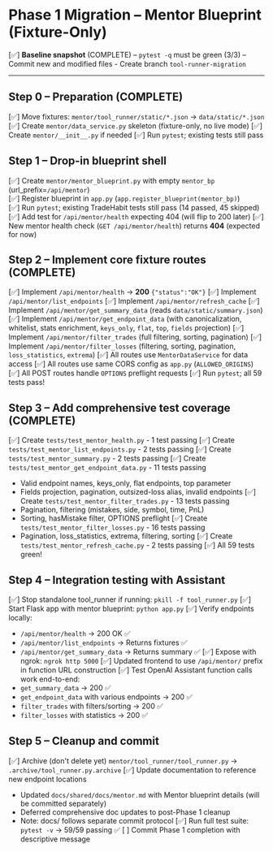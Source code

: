 # Phase 1 Migration – Mentor Blueprint (Fixture-Only)

[✅] **Baseline snapshot** (COMPLETE)
    – `pytest -q` must be green (3/3)
    – Commit new and modified files
    - Create branch `tool-runner-migration`

---

## Step 0 – Preparation (COMPLETE)
[✅] Move fixtures: `mentor/tool_runner/static/*.json` → `data/static/*.json`
[✅] Create `mentor/data_service.py` skeleton (fixture-only, no live mode)
[✅] Create `mentor/__init__.py` if needed
[✅] Run `pytest`; existing tests still pass

## Step 1 – Drop-in blueprint shell
[✅] Create `mentor/mentor_blueprint.py` with empty `mentor_bp` (url_prefix=`/api/mentor`)  
[✅] Register blueprint in `app.py` (`app.register_blueprint(mentor_bp)`)  
[✅] Run `pytest`; existing TradeHabit tests still pass (14 passed, 45 skipped)
[✅] Add test for `/api/mentor/health` expecting 404 (will flip to 200 later)
[✅] New mentor health check (`GET /api/mentor/health`) returns **404** (expected for now)

## Step 2 – Implement core fixture routes (COMPLETE)
[✅] Implement `/api/mentor/health` → **200** `{"status":"OK"}`
[✅] Implement `/api/mentor/list_endpoints`
[✅] Implement `/api/mentor/refresh_cache`
[✅] Implement `/api/mentor/get_summary_data` (reads `data/static/summary.json`)
[✅] Implement `/api/mentor/get_endpoint_data` (with canonicalization, whitelist, stats enrichment, `keys_only`, `flat`, `top`, `fields` projection)
[✅] Implement `/api/mentor/filter_trades` (full filtering, sorting, pagination)
[✅] Implement `/api/mentor/filter_losses` (filtering, sorting, pagination, `loss_statistics`, `extrema`)
[✅] All routes use `MentorDataService` for data access
[✅] All routes use same CORS config as `app.py` (`ALLOWED_ORIGINS`)
[✅] All POST routes handle `OPTIONS` preflight requests
[✅] Run `pytest`; all 59 tests pass!

## Step 3 – Add comprehensive test coverage (COMPLETE)
[✅] Create `tests/test_mentor_health.py` - 1 test passing
[✅] Create `tests/test_mentor_list_endpoints.py` - 2 tests passing
[✅] Create `tests/test_mentor_summary.py` - 2 tests passing
[✅] Create `tests/test_mentor_get_endpoint_data.py` - 11 tests passing
   - Valid endpoint names, keys_only, flat endpoints, top parameter
   - Fields projection, pagination, outsized-loss alias, invalid endpoints
[✅] Create `tests/test_mentor_filter_trades.py` - 13 tests passing
   - Pagination, filtering (mistakes, side, symbol, time, PnL)
   - Sorting, hasMistake filter, OPTIONS preflight
[✅] Create `tests/test_mentor_filter_losses.py` - 16 tests passing
   - Pagination, loss_statistics, extrema, filtering, sorting
[✅] Create `tests/test_mentor_refresh_cache.py` - 2 tests passing
[✅] All 59 tests green!

## Step 4 – Integration testing with Assistant
[✅] Stop standalone tool_runner if running: `pkill -f tool_runner.py`
[✅] Start Flask app with mentor blueprint: `python app.py`
[✅] Verify endpoints locally:
   - `/api/mentor/health` → 200 OK ✅
   - `/api/mentor/list_endpoints` → Returns fixtures ✅
   - `/api/mentor/get_summary_data` → Returns summary ✅
[✅] Expose with ngrok: `ngrok http 5000`
[✅] Updated frontend to use `/api/mentor/` prefix in function URL construction
[✅] Test OpenAI Assistant function calls work end-to-end:
   - `get_summary_data` → 200 ✅
   - `get_endpoint_data` with various endpoints → 200 ✅
   - `filter_trades` with filters/sorting → 200 ✅
   - `filter_losses` with statistics → 200 ✅

## Step 5 – Cleanup and commit
[✅] Archive (don't delete yet) `mentor/tool_runner/tool_runner.py` → `.archive/tool_runner.py.archive`
[✅] Update documentation to reference new endpoint locations
   - Updated `docs/shared/docs/mentor.md` with Mentor blueprint details (will be committed separately)
   - Deferred comprehensive doc updates to post-Phase 1 cleanup
   - Note: docs/ follows separate commit protocol
[✅] Run full test suite: `pytest -v` → 59/59 passing ✅
[ ] Commit Phase 1 completion with descriptive message
